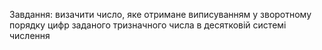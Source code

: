 Завдання: визачити число, яке отримане виписуванням у зворотному порядку цифр заданого тризначного числа в десятковій системі числення
